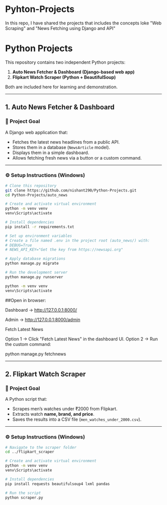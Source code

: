 # Pyhton-Projects
In this repo, I have shared the projects that includes the concepts loke "Web Scraping" and "News Fetching using Django and API"

# Python Projects

This repository contains two independent Python projects:

1. **Auto News Fetcher & Dashboard (Django-based web app)**  
2. **Flipkart Watch Scraper (Python + BeautifulSoup)**  

Both are included here for learning and demonstration.

---

## 1. Auto News Fetcher & Dashboard

### 📌 Project Goal
A Django web application that:
- Fetches the latest news headlines from a public API.  
- Stores them in a database (`NewsArticle` model).  
- Displays them in a simple dashboard.  
- Allows fetching fresh news via a button or a custom command.  

---

### ⚙️ Setup Instructions (Windows)

```bash
# Clone this repository
git clone https://github.com/nishant290/Python-Projects.git
cd Python-Projects/auto_news

# Create and activate virtual environment
python -m venv venv
venv\Scripts\activate

# Install dependencies
pip install -r requirements.txt

# Set up environment variables
# Create a file named .env in the project root (auto_news/) with:
# DEBUG=True
# NEWS_API_KEY="Get the key from https://newsapi.org" 

# Apply database migrations
python manage.py migrate

# Run the development server
python manage.py runserver

python -m venv venv
venv\Scripts\activate
```
##Open in browser:

Dashboard → http://127.0.0.1:8000/

Admin → http://127.0.0.1:8000/admin

Fetch Latest News

Option 1 → Click "Fetch Latest News" in the dashboard UI.
Option 2 → Run the custom command:

python manage.py fetchnews

---

## 2. Flipkart Watch Scraper

### 📌 Project Goal
A Python script that:
- Scrapes men’s watches under ₹2000 from Flipkart.  
- Extracts watch **name, brand, and price**.  
- Saves the results into a CSV file (`men_watches_under_2000.csv`).  

---

### ⚙️ Setup Instructions (Windows)

```bash
# Navigate to the scraper folder
cd ../flipkart_scraper

# Create and activate virtual environment
python -m venv venv
venv\Scripts\activate

# Install dependencies
pip install requests beautifulsoup4 lxml pandas

# Run the script
python scraper.py

